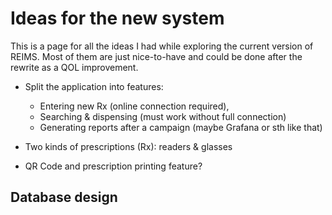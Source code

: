# Ideas for the new system

This is a page for all the ideas I had while exploring the current version of REIMS. Most of them are just nice-to-have and could be done after the rewrite as a QOL improvement.

- Split the application into features:

  - Entering new Rx (online connection required),
  - Searching & dispensing (must work without full connection)
  - Generating reports after a campaign (maybe Grafana or sth like that)

- Two kinds of prescriptions (Rx): readers & glasses

- QR Code and prescription printing feature?

## Database design
